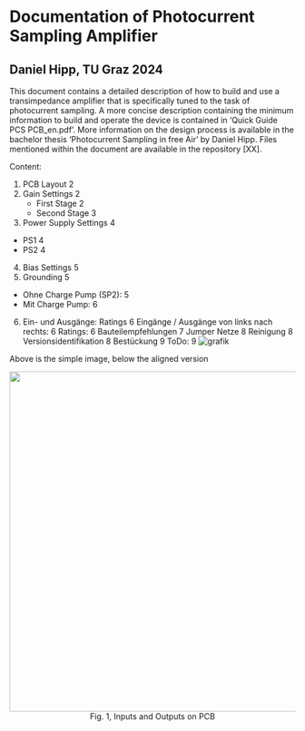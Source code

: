 # Documentation of Photocurrent Sampling Amplifier
## Daniel Hipp, TU Graz 2024
This document contains a detailed description of how to build and use a transimpedance amplifier that is specifically tuned to the task of photocurrent sampling. A more concise description containing the minimum information to build and operate the device is contained in ‘Quick Guide PCS PCB_en.pdf’.
More information on the design process is available in the bachelor thesis ‘Photocurrent Sampling in free Air’ by Daniel Hipp. Files mentioned within the document are available in the repository [XX].

Content:
1. PCB Layout	2
2. Gain Settings	2
   - First Stage	2
   - Second Stage	3
3. Power Supply Settings	4
  - PS1	4
  - PS2	4
4. Bias Settings	5
5. Grounding	5
  - Ohne Charge Pump (SP2):	5
  - Mit Charge Pump:	6
6. Ein- und Ausgänge: Ratings	6
Eingänge / Ausgänge von links nach rechts:	6
Ratings:	6
Bauteilempfehlungen	7
Jumper Netze	8
Reinigung	8
Versionsidentifikation	8
Bestückung	9
ToDo:	9
![grafik](https://github.com/user-attachments/assets/9bd4391b-f61f-48bb-a2c0-a7f8aa16fee4)

Above is the simple image, below the aligned version
<p align="center">
  <img src="https://github.com/user-attachments/assets/9bd4391b-f61f-48bb-a2c0-a7f8aa16fee4" width="600">
  <br>
  Fig. 1, Inputs and Outputs on PCB
</p>

